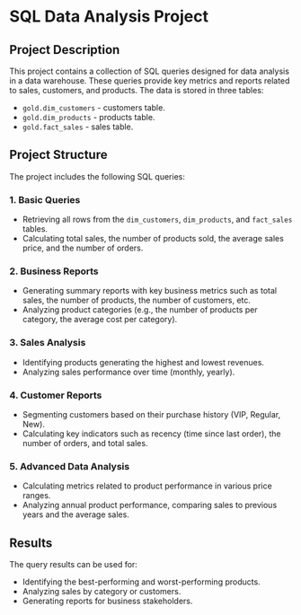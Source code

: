 # SQL Data Analysis Project

## Project Description
This project contains a collection of SQL queries designed for data analysis in a data warehouse. These queries provide key metrics and reports related to sales, customers, and products. The data is stored in three tables:

- `gold.dim_customers` - customers table.
- `gold.dim_products` - products table.
- `gold.fact_sales` - sales table.

## Project Structure
The project includes the following SQL queries:

### 1. Basic Queries
- Retrieving all rows from the `dim_customers`, `dim_products`, and `fact_sales` tables.
- Calculating total sales, the number of products sold, the average sales price, and the number of orders.

### 2. Business Reports
- Generating summary reports with key business metrics such as total sales, the number of products, the number of customers, etc.
- Analyzing product categories (e.g., the number of products per category, the average cost per category).

### 3. Sales Analysis
- Identifying products generating the highest and lowest revenues.
- Analyzing sales performance over time (monthly, yearly).

### 4. Customer Reports
- Segmenting customers based on their purchase history (VIP, Regular, New).
- Calculating key indicators such as recency (time since last order), the number of orders, and total sales.

### 5. Advanced Data Analysis
- Calculating metrics related to product performance in various price ranges.
- Analyzing annual product performance, comparing sales to previous years and the average sales.


## Results
The query results can be used for:
- Identifying the best-performing and worst-performing products.
- Analyzing sales by category or customers.
- Generating reports for business stakeholders.
